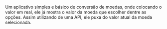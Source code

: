 Um aplicativo simples e básico de conversão de moedas, onde colocando o valor em real, ele já mostra o valor da moeda que escolher dentre as opções.
Assim utilizando de uma API, ele puxa do valor atual da moeda selecionada.
